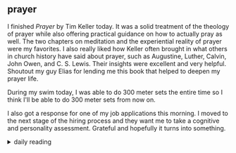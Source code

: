 ## prayer

I finished *Prayer* by Tim Keller today. It was a solid treatment of the theology of prayer while also offering practical guidance on how to actually pray as well. The two chapters on meditation and the experiential reality of prayer were my favorites. I also really liked how Keller often brought in what others in church history have said about prayer, such as Augustine, Luther, Calvin, John Owen, and C. S. Lewis. Their insights were excellent and very helpful. Shoutout my guy Elias for lending me this book that helped to deepen my prayer life.

During my swim today, I was able to do 300 meter sets the entire time so I think I'll be able to do 300 meter sets from now on.

I also got a response for one of my job applications this morning. I moved to the next stage of the hiring process and they want me to take a cognitive and personality assessment. Grateful and hopefully it turns into something.

<details markdown="1">
<summary>daily reading</summary>

| {{ page.date | date: "%B %-d, %Y" }} |
| :-------------: |
| [Deut. 8; Ps. 91; Isa. 36; Rev. 6]({% link _Bible/Bible-year-1.md %}) |
| [WCF 8; WLC 51-56; WSC 29-32]({% link _westminster/westminster-month-1.md %}) |
| [The Nicene Creed](https://threeforms.org/the-nicene-creed/) |

</details>